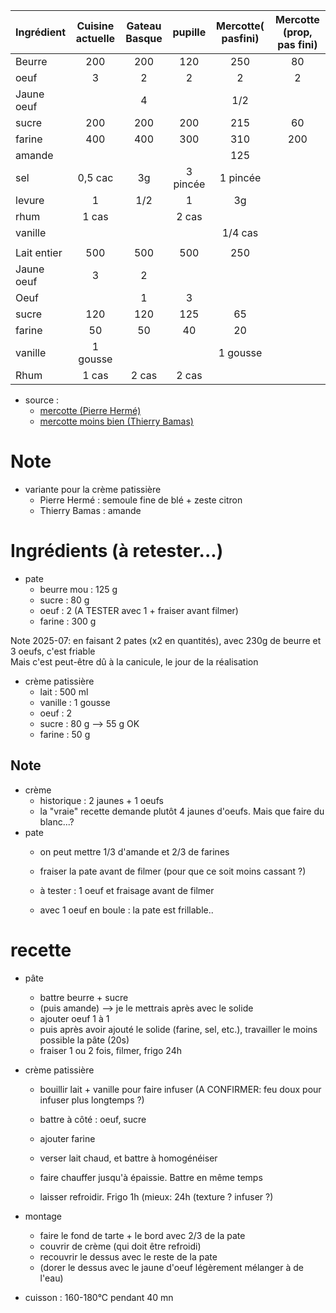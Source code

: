 | Ingrédient         | Cuisine actuelle | Gateau Basque | pupille  | Mercotte( pasfini) | Mercotte (prop, pas fini) |
| :----------------- | :--------------: | :-----------: | :------: | :----------------: | :-----------------------: |
| Beurre             |       200        |      200      |   120    |        250         |            80             |
| oeuf               |        3         |       2       |    2     |         2          |             2             |
| Jaune        oeuf  |                  |       4       |          |        1/2         |                           |
| sucre              |       200        |      200      |   200    |        215         |            60             |
| farine             |       400        |      400      |   300    |        310         |            200            |
| amande             |                  |               |          |        125         |                           |
| sel                |     0,5 cac      |      3g       | 3 pincée |      1 pincée      |                           |
| levure             |        1         |      1/2      |    1     |         3g         |                           |
| rhum               |      1 cas       |               |  2 cas   |                    |                           |
| vanille            |                  |               |          |      1/4 cas       |                           |
|                    |                  |               |          |                    |                           |
| Lait        entier |       500        |      500      |   500    |        250         |                           |
| Jaune        oeuf  |        3         |       2       |          |                    |                           |
| Oeuf               |                  |       1       |    3     |                    |                           |
| sucre              |       120        |      120      |   125    |         65         |                           |
| farine             |        50        |      50       |    40    |         20         |                           |
| vanille            |     1 gousse     |               |          |      1 gousse      |                           |
| Rhum               |      1 cas       |     2 cas     |  2 cas   |                    |                           |

- source :
    * [mercotte (Pierre Hermé)](https://www.mercotte.fr/2013/02/27/gateau-basque-tout-simplement-et-casting-pour-la-saison-2-du-meilleur-patissier/)
    * [mercotte moins bien (Thierry Bamas)](https://www.mercotte.fr/2020/05/23/gateau-basque-version-thierry-bamas/)

# Note
- variante pour la crème patissière
    - Pierre Hermé : semoule fine de blé + zeste citron
    - Thierry Bamas : amande

# Ingrédients (à retester...)
- pate 
    - beurre mou    :   125 g 
    - sucre         :   80 g
    - oeuf          :   2 (A TESTER avec 1 + fraiser avant filmer)
    - farine        :   300 g

Note 2025-07: en faisant 2 pates (x2 en quantités), avec 230g de beurre et 3 oeufs, c'est friable  
Mais c'est peut-être dû à la canicule, le jour de la réalisation

- crème patissière
    - lait      :   500 ml
    - vanille   :   1 gousse
    - oeuf      :   2
    - sucre     :   80 g --> 55 g OK
    - farine    :   50 g

## Note

- crème
    - historique : 2 jaunes + 1 oeufs
    - la "vraie" recette demande plutôt 4 jaunes d'oeufs. Mais que faire du blanc...?
- pate
    - on peut mettre 1/3 d'amande et 2/3 de farines
    - fraiser la pate avant de filmer (pour que ce soit moins cassant ?)
    - à tester : 1 oeuf et fraisage avant de filmer

    - avec 1 oeuf en boule : la pate est frillable..

# recette 

- pâte
    * battre beurre + sucre
    * (puis amande) --> je le mettrais après avec le solide
    * ajouter oeuf 1 à 1
    * puis après avoir ajouté le solide (farine, sel, etc.), travailler le moins possible la pâte (20s)
    * fraiser 1 ou 2 fois, filmer, frigo 24h

- crème patissière
    * bouillir lait + vanille pour faire infuser
    (A CONFIRMER: feu doux pour infuser plus longtemps ?)

    * battre à côté : oeuf, sucre
    * ajouter farine
    * verser lait chaud, et battre à homogénéiser
    * faire chauffer jusqu'à épaissie. Battre en même temps
    
    * laisser refroidir. Frigo 1h (mieux: 24h (texture ? infuser ?)

- montage
    - faire le fond de tarte + le bord avec 2/3 de la pate
    - couvrir de crème (qui doit être refroidi)
    - recouvrir le dessus avec le reste de la pate
    - (dorer le dessus avec le jaune d'oeuf légèrement mélanger à de l'eau)

- cuisson : 160-180°C pendant 40 mn
